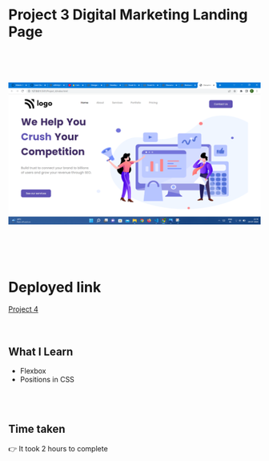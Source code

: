 # Project 3 Digital Marketing Landing Page

<br>
<br>
<br>

![Project 3](/project4.png)

<br>
<br>
<br>

# Deployed link

[Project 4](https://digital-marketing-landing-page-poject4.netlify.app/ "project link")
<br>
<br>
<br>

## What I Learn

* Flexbox
* Positions in CSS

 <br>
 <br>

## Time taken 
👉   It took 2 hours to complete

